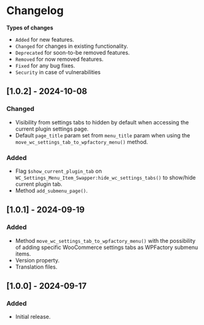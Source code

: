 # Changelog

**Types of changes**
* `Added` for new features.
* `Changed` for changes in existing functionality.
* `Deprecated` for soon-to-be removed features.
* `Removed` for now removed features.
* `Fixed` for any bug fixes.
* `Security` in case of vulnerabilities

## [1.0.2] - 2024-10-08
### Changed
* Visibility from settings tabs to hidden by default when accessing the current plugin settings page.
* Default `page_title` param set from `menu_title` param when using the `move_wc_settings_tab_to_wpfactory_menu()` method.

### Added
* Flag `$show_current_plugin_tab` on `WC_Settings_Menu_Item_Swapper:hide_wc_settings_tabs()` to show/hide current plugin tab.
* Method `add_submenu_page()`.

## [1.0.1] - 2024-09-19
### Added
* Method `move_wc_settings_tab_to_wpfactory_menu()` with the possibility of adding specific WooCommerce settings tabs as WPFactory submenu items.
* Version property.
* Translation files.

## [1.0.0] - 2024-09-17
### Added
* Initial release.